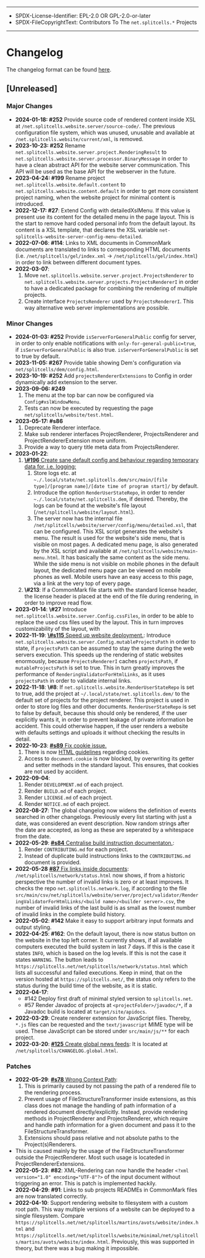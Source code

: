 ----
* SPDX-License-Identifier: EPL-2.0 OR GPL-2.0-or-later
* SPDX-FileCopyrightText: Contributors To The `net.splitcells.*` Projects
----
# Changelog
The changelog format can be found [here](../../src/main/md/net/splitcells/network/guidelines/changelog.md).

## [Unreleased]
### Major Changes
* **2024-01-18: \#252** Provide source code of rendered content inside XSL at `/net.splitcells.website.server/source-code/`.
  The previous configuration file system, which was unused, unusable and available at `/net.splitcells.website/current/xml`,
  is removed.
* **2023-10-23: \#252** Rename `net.splitcells.website.server.project.RenderingResult`
    to `net.splitcells.website.server.processor.BinaryMessage` in order to have a clean abstract API
    for the website server communication.
    This API will be used as the base API for the webserver in the future.
* **2023-04-24: \#199** Rename project `net.splitcells.website.default.content`
  to `net.splitcells.website.content.default` in order to get more consistent project naming,
  when the website project for minimal content is introduced.
* **2022-12-17: \#27**: Extend Config with detailedXslMenu.
  If this value is present use its content for the detailed menu in the page layout.
  This is the start to remove hard coded personal info from the default layout.
  Its content is a XSL template, that declares the XSL variable `net-splitcells-website-server-config-menu-detailed`.
* **2022-07-06**: **\#114**: Links to XML documents in CommonMark documents are translated to links to corresponding HTML documents
  (i.e. `/net/splitcells/gel/index.xml` -> `/net/splitcells/gel/index.html`)
  in order to link between different document types.
* **2022-03-07**:
  1. Move `net.splitcells.website.server.project.ProjectsRenderer`
     to `net.splitcells.website.server.projects.ProjectsRendererI` in order to
     have a dedicated package for combining the rendering of multiple projects.
  2. Create interface `ProjectsRenderer` used by `ProjectsRendererI`.
     This way alternative web server implementations are possible.
### Minor Changes
* **2024-01-03: \#252** Provide `isServerForGeneralPublic` config for server,
    in order to only enable notifications with `only-for-general-public=true`,
    if `isServerForGeneralPublic` is also true.
    `isServerForGeneralPublic` is set to true by default.
* **2023-11-05: \#267** Provide table showing Dem's configuration via `net/splitcells/dem/config.html`.
* **2023-10-19: \#252** Add `projectsRendererExtensions` to Config in order dynamically add extension to the server.
* **2023-09-06: \#249**
    1. The menu at the top bar can now be configured via `Config#xslWindowMenu`.
    2. Tests can now be executed by requesting the page `net/splitcells/website/test.html`. 
* **2023-05-17: \#s86**
  1. Deprecate Renderer interface.
  2. Make sub renderer interfaces ProjectRenderer, ProjectsRenderer and ProjectRendererExtension more uniform.
  3. Provide a way to query title meta data from ProjectsRenderer.
* **2023-01-22**:
  1. [**\\#196** Create sane default config and behaviour regarding temporary data for, i.e. logging:](https://github.com/www-splitcells-net/net.splitcells.network/issues/196)
     1. Store logs etc. at `~./.local/state/net.splitcells.dem/src/main/[file type]/[program name]/[date time of program start]/` by default.
     2. Introduce the option `RenderUserStateRepo`, in order to render `~./.local/state/net.splitcells.dem`, if desired.
        Thereby, the logs can be found at the website's file layout (`/net/splitcells/website/layout.html`).
     3. The server now has the internal file `/net/splitcells/website/server/config/menu/detailed.xsl`,
        that can be configured.
        This XSL script generates the website's menu.
        The result is used for the website's side menu, that is visible on most pages.
        A dedicated menu page, is also generated by the XSL script and available at `/net/splitcells/website/main-menu.html`.
        It has basically the same content as the side menu.
        While the side menu is not visible on mobile phones in the default layout,
        the dedicated menu page can be viewed on mobile phones as well.
        Mobile users have an easy access to this page, via a link at the very top of every page.
   2. **\\#213**: If a CommonMark file starts with the standard license header,
      the license header is placed at the end of the file during rendering,
      in order to improve read flow.
* **2023-01-14**: **\\#27** Introduce `net.splitcells.website.server.Config.cssFiles`,
  in order to be able to replace the used css files used by the layout.
  This in turn improves customizability of the layout, with 
* **2022-11-19**: [**\\#s115** Speed up website deployment.](https://todo.sr.ht/~splitcells-net/net.splitcells.network/115):
  Introduce `net.splitcells.website.server.Config.mutableProjectsPath` in order to state,
  if `projectsPath` can be assumed to stay the same during the web servers execution.
  This speeds up the rendering of static websites enormously,
  because `ProjectsRendererI` caches `projectsPath`, if `mutableProjectsPath` is set to true.
  This in turn greatly improves the performance of `RenderingValidatorForHtmlLinks`,
  as it uses `projectsPath` in order to validate internal links.
* **2022-11-18**: **\\#8**: If `net.splitcells.website.RenderUserStateRepo` is set to true,
  add the project at `~/.local/state/net.splitcells.dem/` to the default set of projects for the project renderer.
  This project is used in order to store log files and other documents.
  `RenderUserStateRepo` is set to false by default,
  because this should only be rendered, if the user explicitly wants it,
  in order to prevent leakage of private information be accident.
  This could otherwise happen,
  if the user renders a website with defaults settings and
  uploads it without checking the results in detail.
* **2022-10-23**: [**\#s89** Fix cookie issue.](https://todo.sr.ht/~splitcells-net/net.splitcells.network/89)
  1. There is now [HTML guidelines](https://splitcells.net/net/splitcells/network/guidelines/html.html) regarding cookies.
  2. Access to `document.cookie` is now blocked, by overwriting its getter and setter methods in the standard layout.
     This ensures, that cookies are not used by accident.
* **2022-09-04**:
  1. Render `DEVELOPMENT.md` of each project.
  2. Render `BUILD.md` of each project.
  3. Render `LICENSE.md` of each project.
  4. Render `NOTICE.md` of each project.
* **2022-08-27**: The global changelog now widens the definition of events searched in other changelogs.
  Previously every list starting with just a date, was considered an event description.
  Now random strings after the date are accepted, as long as these are seperated by a whitespace from the date.
* **2022-05-29**: [**\#s84** Centralise build instruction documentaton.](https://todo.sr.ht/~splitcells-net/net.splitcells.network/84):
  1. Render `CONTRIBUTING.md` for each project.
  2. Instead of duplicate build instructions links to the `CONTRIBUTING.md` document is provided.
* **2022-05-28** [**\#87** Fix links inside documents](https://github.com/www-splitcells-net/net.splitcells.network/issues/87):
  `/net/splitcells/network/status.html` now shows, if from a historic perspective the number of invalid links is zero or at least improves.
  It checks the repo `net.splitcells.network.log`,
  if according to the file `src/main/csv/net/splitcells/website/server/project/validator/RenderingValidatorForHtmlLinks/<build name>/<builder server>.csv`,
  the number of invalid links of the last build is as small as the lowest number of invalid links in the complete build history.
* **2022-05-02**: **\#142** Make it easy to support arbitrary input formats and output styling.
* **2022-04-25**: **\#162**: On the default layout,
  there is now status button on the website in the top left corner.
  It currently shows, if all available computers executed the build system in last 7 days.
  If this is the case it states `INFO`, which is based on the log levels.
  If this is not the case it states `WARNING`.
  The button leads to `https://splitcells.net/net/splitcells/network/status.html` which lists all successful
  and failed executions.
  Keep in mind, that on the version hosted at `https://splitcells.net/`,
  the status only refers to the status during the build time of the website, as it is static.
* **2022-04-17**:
  * \#142 Deploy first draft of minimal styled version to `splitcells.net`.
  * \#57 Render Javadoc of projects at `<projectFolder>/javadoc/*`,
    if a Javadoc build is located at `target/site/apidocs`.
* **2022-03-29**: Create renderer extension for JavaScript files.
  Thereby, `*.js` files can be requested and the `text/javascript` MIME type
  will be used.
  These JavaScript can be stored under `src/main/js/**` for each project.
* **2022-03-20**:
  [**\#125** Create global news feeds](https://github.com/www-splitcells-net/net.splitcells.network/issues/125):
  It is located at `/net/splitcells/CHANGELOG.global.html`.
### Patches
* **2022-05-29**: [**\#s78** Wrong Context Path](https://todo.sr.ht/~splitcells-net/net.splitcells.network/78):
  1. This is primarily caused by not passing the path of a rendered file to the rendering process.
  2. Prevent usage of FileStructureTransformer inside extensions, as this class does not manage the handling of path information of a rendered document directly/explicitly.
     Instead, provide rendering methods in ProjectRenderer and ProjectsRenderer, which require and handle path information for a given document and pass it to the FileStructureTransformer.
  3. Extensions should pass relative and not absolute paths to the Project(s)Renderers.
* This is caused mainly by the usage of the FileStructureTransformer outside the ProjectRenderer. Most such usage is locateded in ProjectRendererExtensions.
* **2022-05-23**: **\#82**: XML-Rendering can now handle the header `<?xml version="1.0" encoding="UTF-8"?>` of the input document without triggering an error.
  This is patch is implemented hackily.
* **2022-04-29**: **\#91**: Links to sub projects READMEs in CommonMark files are now translated correctly.
* **2022-04-10**: Support rendering website to filesystem with a custom root path.
  This way multiple versions of a website can be deployed to a single filesystem.
  Compare `https://splitcells.net/net/splitcells/martins/avots/website/index.html`
  and `https://splitcells.net/net/splitcells/website/minimal/net/splitcells/martins/avots/website/index.html`.
  Previously, this was supported in theory,
  but there was a bug making it impossible.
